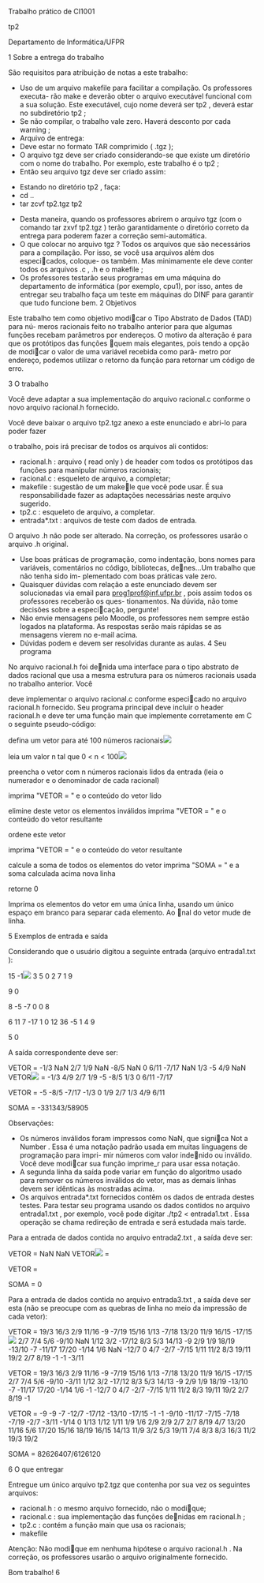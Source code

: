 ﻿Trabalho prático de CI1001

tp2

Departamento de Informática/UFPR

1  Sobre a entrega do trabalho

São requisitos para atribuição de notas a este trabalho:

- Uso de um arquivo makefile para facilitar a compilação. Os professores executa- rão make e deverão obter o arquivo executável funcional com a sua solução. Este executável, cujo nome deverá ser tp2 , deverá estar no subdiretório tp2 ;
- Se não compilar, o trabalho vale zero. Haverá desconto por cada warning ;
- Arquivo de entrega:
- Deve estar no formato TAR comprimido ( .tgz );
- O arquivo tgz deve ser criado considerando-se que existe um diretório com o nome do trabalho. Por exemplo, este trabalho é o tp2 ;
- Então seu arquivo tgz deve ser criado assim:
* Estando no diretório tp2 , faça:
* cd ..
* tar zcvf tp2.tgz tp2
- Desta maneira, quando os professores abrirem o arquivo tgz (com o comando tar zxvf tp2.tgz ) terão garantidamente o diretório correto da entrega para poderem fazer a correção semi-automática.
- O que colocar no arquivo tgz ? Todos os arquivos que são necessários para a compilação. Por isso, se você usa arquivos além dos especicados, coloque- os também. Mas minimamente ele deve conter todos os arquivos .c , .h e o makefile ;
- Os professores testarão seus programas em uma máquina do departamento de informática (por exemplo, cpu1), por isso, antes de entregar seu trabalho faça um teste em máquinas do DINF para garantir que tudo funcione bem.
2  Objetivos

Este trabalho tem como objetivo modicar o Tipo Abstrato de Dados (TAD) para nú- meros racionais feito no trabalho anterior para que algumas funções recebam parâmetros por endereços. O motivo da alteração é para que os protótipos das funções quem mais elegantes, pois tendo a opção de modicar o valor de uma variável recebida como parâ- metro por endereço, podemos utilizar o retorno da função para retornar um código de erro.

3  O trabalho

Você deve adaptar a sua implementação do arquivo racional.c conforme o novo arquivo racional.h fornecido.

Você deve baixar o arquivo tp2.tgz anexo a este enunciado e abri-lo para poder fazer

o trabalho, pois irá precisar de todos os arquivos ali contidos:

- racional.h : arquivo ( read only ) de header com todos os protótipos das funções para manipular números racionais;
- racional.c : esqueleto de arquivo, a completar;
- makefile : sugestão de um makele que você pode usar. É sua responsabilidade fazer as adaptações necessárias neste arquivo sugerido.
- tp2.c : esqueleto de arquivo, a completar.
- entrada\*.txt : arquivos de teste com dados de entrada.

O arquivo .h não pode ser alterado. Na correção, os professores usarão o arquivo .h original.

- Use boas práticas de programação, como indentação, bons nomes para variáveis, comentários no código, bibliotecas, denes...Um trabalho que não tenha sido im- plementado com boas práticas vale zero.
- Quaisquer dúvidas com relação a este enunciado devem ser solucionadas via email para prog1prof@inf.ufpr.br , pois assim todos os professores receberão os ques- tionamentos. Na dúvida, não tome decisões sobre a especicação, pergunte!
- Não envie mensagens pelo Moodle, os professores nem sempre estão logados na plataforma. As respostas serão mais rápidas se as mensagens vierem no e-mail acima.
- Dúvidas podem e devem ser resolvidas durante as aulas.
4  Seu programa

No arquivo racional.h foi denida uma interface para o tipo abstrato de dados racional que usa a mesma estrutura para os números racionais usada no trabalho anterior. Você

deve implementar o arquivo racional.c conforme especicado no arquivo racional.h fornecido. Seu programa principal deve incluir o header racional.h e deve ter uma função main que implemente corretamente em C o seguinte pseudo-código:

defina um vetor para até 100 números racionais![](Aspose.Words.082a9e9b-d713-46be-9651-e58c0e00434c.001.png)

leia um valor n tal que 0 < n < 100![](Aspose.Words.082a9e9b-d713-46be-9651-e58c0e00434c.002.png)

preencha o vetor com n números racionais lidos da entrada (leia o numerador e o denominador de cada racional)

imprima "VETOR = " e o conteúdo do vetor lido

elimine deste vetor os elementos inválidos imprima "VETOR = " e o conteúdo do vetor resultante

ordene este vetor

imprima "VETOR = " e o conteúdo do vetor resultante

calcule a soma de todos os elementos do vetor imprima "SOMA = " e a soma calculada acima nova linha

retorne 0

Imprima os elementos do vetor em uma única linha, usando um único espaço em branco para separar cada elemento. Ao nal do vetor mude de linha.

5  Exemplos de entrada e saída

Considerando que o usuário digitou a seguinte entrada (arquivo entrada1.txt ):

15 -1![](Aspose.Words.082a9e9b-d713-46be-9651-e58c0e00434c.003.png) 3 5 0 2 7 1 9

9 0

8 -5 -7 0 0 8

6 11 7 -17 1 0 12 36 -5 1 4 9

5 0

A saída correspondente deve ser:

VETOR = -1/3 NaN 2/7 1/9 NaN -8/5 NaN 0 6/11 -7/17 NaN 1/3 -5 4/9 NaN VETOR![](Aspose.Words.082a9e9b-d713-46be-9651-e58c0e00434c.004.png) = -1/3 4/9 2/7 1/9 -5 -8/5 1/3 0 6/11 -7/17

VETOR = -5 -8/5 -7/17 -1/3 0 1/9 2/7 1/3 4/9 6/11

SOMA = -331343/58905

Observações:

- Os números inválidos foram impressos como NaN, que signica Not a Number . Essa é uma notação padrão usada em muitas linguagens de programação para impri- mir números com valor indenido ou inválido. Você deve modicar sua função imprime\_r para usar essa notação.
- A segunda linha da saída pode variar em função do algoritmo usado para remover os números inválidos do vetor, mas as demais linhas devem ser idênticas às mostradas acima.
- Os arquivos entrada\*.txt fornecidos contêm os dados de entrada destes testes. Para testar seu programa usando os dados contidos no arquivo entrada1.txt , por exemplo, você pode digitar ./tp2 < entrada1.txt . Essa operação se chama redireção de entrada e será estudada mais tarde.

Para a entrada de dados contida no arquivo entrada2.txt , a saída deve ser:

VETOR = NaN NaN VETOR![](Aspose.Words.082a9e9b-d713-46be-9651-e58c0e00434c.005.png) =

VETOR =

SOMA = 0

Para a entrada de dados contida no arquivo entrada3.txt , a saída deve ser esta (não se preocupe com as quebras de linha no meio da impressão de cada vetor):

VETOR = 19/3 16/3 2/9 11/16 -9 -7/19 15/16 1/13 -7/18 13/20 11/9 16/15 -17/15![](Aspose.Words.082a9e9b-d713-46be-9651-e58c0e00434c.006.png) 2/7 7/4 5/6 -9/10 NaN 1/12 3/2 -17/12 8/3 5/3 14/13 -9 2/9 1/9 18/19 -13/10 -7 -11/17 17/20 -1/14 1/6 NaN -12/7 0 4/7 -2/7 -7/15 1/11 11/2 8/3 19/11 19/2 2/7 8/19 -1 -1 -3/11

VETOR = 19/3 16/3 2/9 11/16 -9 -7/19 15/16 1/13 -7/18 13/20 11/9 16/15 -17/15 2/7 7/4 5/6 -9/10 -3/11 1/12 3/2 -17/12 8/3 5/3 14/13 -9 2/9 1/9 18/19 -13/10 -7 -11/17 17/20 -1/14 1/6 -1 -12/7 0 4/7 -2/7 -7/15 1/11 11/2 8/3 19/11 19/2 2/7 8/19 -1

VETOR = -9 -9 -7 -12/7 -17/12 -13/10 -17/15 -1 -1 -9/10 -11/17 -7/15 -7/18 -7/19 -2/7 -3/11 -1/14 0 1/13 1/12 1/11 1/9 1/6 2/9 2/9 2/7 2/7 8/19 4/7 13/20 11/16 5/6 17/20 15/16 18/19 16/15 14/13 11/9 3/2 5/3 19/11 7/4 8/3 8/3 16/3 11/2 19/3 19/2

SOMA = 82626407/6126120

6  O que entregar

Entregue um único arquivo tp2.tgz que contenha por sua vez os seguintes arquivos:

- racional.h : o mesmo arquivo fornecido, não o modique;
- racional.c : sua implementação das funções denidas em racional.h ;
- tp2.c : contém a função main que usa os racionais;
- makefile

Atenção: Não modique em nenhuma hipótese o arquivo racional.h . Na correção, os professores usarão o arquivo originalmente fornecido.

Bom trabalho!
6
